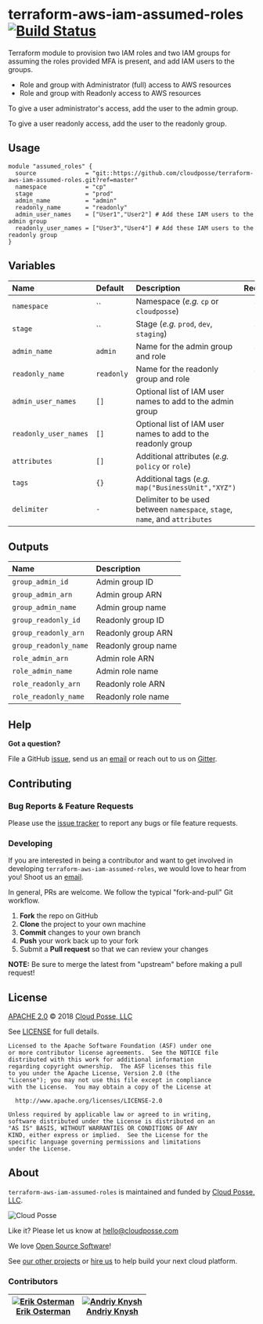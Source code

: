 # terraform-aws-iam-assumed-roles [![Build Status](https://travis-ci.org/cloudposse/terraform-aws-iam-assumed-roles.svg?branch=master)](https://travis-ci.org/cloudposse/terraform-aws-iam-assumed-roles)

Terraform module to provision two IAM roles and two IAM groups for assuming the roles provided MFA is present,
and add IAM users to the groups.

- Role and group with Administrator (full) access to AWS resources
- Role and group with Readonly access to AWS resources

To give a user administrator's access, add the user to the admin group.

To give a user readonly access, add the user to the readonly group.


## Usage

```hcl
module "assumed_roles" {
  source              = "git::https://github.com/cloudposse/terraform-aws-iam-assumed-roles.git?ref=master"
  namespace           = "cp"
  stage               = "prod"
  admin_name          = "admin"
  readonly_name       = "readonly"
  admin_user_names    = ["User1","User2"] # Add these IAM users to the admin group
  readonly_user_names = ["User3","User4"] # Add these IAM users to the readonly group
}
```

## Variables

|  Name                  |  Default       |  Description                                                                    | Required |
|:-----------------------|:---------------|:--------------------------------------------------------------------------------|:--------:|
| `namespace`            | ``             | Namespace (_e.g._ `cp` or `cloudposse`)                                         | Yes      |
| `stage`                | ``             | Stage (_e.g._ `prod`, `dev`, `staging`)                                         | Yes      |
| `admin_name`           | `admin`        | Name for the admin group and role                                               | Yes      |
| `readonly_name`        | `readonly`     | Name for the readonly group and role                                            | Yes      |
| `admin_user_names`     | `[]`           | Optional list of IAM user names to add to the admin group                       | No       |
| `readonly_user_names`  | `[]`           | Optional list of IAM user names to add to the readonly group                    | No       |
| `attributes`           | `[]`           | Additional attributes (_e.g._ `policy` or `role`)                               | No       |
| `tags`                 | `{}`           | Additional tags (_e.g._ `map("BusinessUnit","XYZ")`                             | No       |
| `delimiter`            | `-`            | Delimiter to be used between `namespace`, `stage`, `name`, and `attributes`     | No       |


## Outputs

| Name                     | Description          |
|:-------------------------|:---------------------|
| `group_admin_id`         | Admin group ID       |
| `group_admin_arn`        | Admin group ARN      |
| `group_admin_name`       | Admin group name     |
| `group_readonly_id`      | Readonly group ID    |
| `group_readonly_arn`     | Readonly group ARN   |
| `group_readonly_name`    | Readonly group name  |
| `role_admin_arn`         | Admin role ARN       |
| `role_admin_name`        | Admin role name      |
| `role_readonly_arn`      | Readonly role ARN    |
| `role_readonly_name`     | Readonly role name   |


## Help

**Got a question?**

File a GitHub [issue](https://github.com/cloudposse/terraform-aws-iam-assumed-roles/issues), send us an [email](mailto:hello@cloudposse.com) or reach out to us on [Gitter](https://gitter.im/cloudposse/).


## Contributing

### Bug Reports & Feature Requests

Please use the [issue tracker](https://github.com/cloudposse/terraform-aws-iam-assumed-roles/issues) to report any bugs or file feature requests.

### Developing

If you are interested in being a contributor and want to get involved in developing `terraform-aws-iam-assumed-roles`, we would love to hear from you! Shoot us an [email](mailto:hello@cloudposse.com).

In general, PRs are welcome. We follow the typical "fork-and-pull" Git workflow.

 1. **Fork** the repo on GitHub
 2. **Clone** the project to your own machine
 3. **Commit** changes to your own branch
 4. **Push** your work back up to your fork
 5. Submit a **Pull request** so that we can review your changes

**NOTE:** Be sure to merge the latest from "upstream" before making a pull request!


## License

[APACHE 2.0](LICENSE) © 2018 [Cloud Posse, LLC](https://cloudposse.com)

See [LICENSE](LICENSE) for full details.

    Licensed to the Apache Software Foundation (ASF) under one
    or more contributor license agreements.  See the NOTICE file
    distributed with this work for additional information
    regarding copyright ownership.  The ASF licenses this file
    to you under the Apache License, Version 2.0 (the
    "License"); you may not use this file except in compliance
    with the License.  You may obtain a copy of the License at

      http://www.apache.org/licenses/LICENSE-2.0

    Unless required by applicable law or agreed to in writing,
    software distributed under the License is distributed on an
    "AS IS" BASIS, WITHOUT WARRANTIES OR CONDITIONS OF ANY
    KIND, either express or implied.  See the License for the
    specific language governing permissions and limitations
    under the License.


## About

`terraform-aws-iam-assumed-roles` is maintained and funded by [Cloud Posse, LLC][website].

![Cloud Posse](https://cloudposse.com/logo-300x69.png)


Like it? Please let us know at <hello@cloudposse.com>

We love [Open Source Software](https://github.com/cloudposse/)!

See [our other projects][community]
or [hire us][hire] to help build your next cloud platform.

  [website]: https://cloudposse.com/
  [community]: https://github.com/cloudposse/
  [hire]: https://cloudposse.com/contact/


### Contributors

| [![Erik Osterman][erik_img]][erik_web]<br/>[Erik Osterman][erik_web] | [![Andriy Knysh][andriy_img]][andriy_web]<br/>[Andriy Knysh][andriy_web] |
|-------------------------------------------------------|------------------------------------------------------------------|

  [erik_img]: http://s.gravatar.com/avatar/88c480d4f73b813904e00a5695a454cb?s=144
  [erik_web]: https://github.com/osterman/
  [andriy_img]: https://avatars0.githubusercontent.com/u/7356997?v=4&u=ed9ce1c9151d552d985bdf5546772e14ef7ab617&s=144
  [andriy_web]: https://github.com/aknysh/
